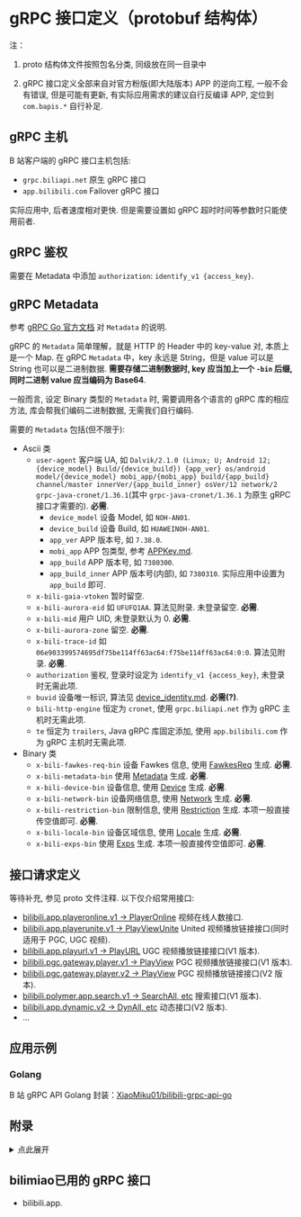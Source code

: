 # gRPC 接口定义（protobuf 结构体）

注：

1. proto 结构体文件按照包名分类, 同级放在同一目录中

2. gRPC 接口定义全部来自对官方粉版(即大陆版本) APP 的逆向工程, 一般不会有错误, 但是可能有更新, 有实际应用需求的建议自行反编译 APP, 定位到 `com.bapis.*` 自行补足.

## gRPC 主机

B 站客户端的 gRPC 接口主机包括:

+ `grpc.biliapi.net` 原生 gRPC 接口
+ `app.bilibili.com` Failover gRPC 接口

实际应用中, 后者速度相对更快. 但是需要设置如 gRPC 超时时间等参数时只能使用前者.

## gRPC 鉴权

需要在 Metadata 中添加 `authorization`: `identify_v1 {access_key}`.

## gRPC Metadata

参考 [gRPC Go 官方文档](https://github.com/grpc/grpc-go/blob/master/Documentation/grpc-metadata.md) 对 `Metadata` 的说明.

gRPC 的 `Metadata` 简单理解，就是 HTTP 的 Header 中的 key-value 对, 本质上是一个 Map. 在 gRPC `Metadata` 中，key 永远是 String，但是 value 可以是 String 也可以是二进制数据. **需要存储二进制数据时, key 应当加上一个 `-bin` 后缀, 同时二进制 value 应当编码为 Base64**.

一般而言, 设定 Binary 类型的 `Metadata` 时, 需要调用各个语言的 gRPC 库的相应方法, 库会帮我们编码二进制数据, 无需我们自行编码.

需要的 `Metadata` 包括(但不限于):

+ Ascii 类
  + `user-agent` 客户端 UA, 如 `Dalvik/2.1.0 (Linux; U; Android 12; {device_model} Build/{device_build}) {app_ver} os/android model/{device_model} mobi_app/{mobi_app} build/{app_build} channel/master innerVer/{app_build_inner} osVer/12 network/2 grpc-java-cronet/1.36.1`(其中 `grpc-java-cronet/1.36.1` 为原生 gRPC 接口才需要的). **必需**.
    + `device_model` 设备 Model, 如 `NOH-AN01`.
    + `device_build` 设备 Build, 如 `HUAWEINOH-AN01`.
    + `app_ver` APP 版本号, 如 `7.38.0`.
    + `mobi_app` APP 包类型, 参考 [APPKey.md](/docs/misc/sign/APPKey.md).
    + `app_build` APP 版本号, 如 `7380300`.
    + `app_build_inner` APP 版本号(内部), 如 `7380310`. 实际应用中设置为 `app_build` 即可.
  + `x-bili-gaia-vtoken` 暂时留空.
  + `x-bili-aurora-eid` 如 `UFUFQ1AA`. 算法见附录. 未登录留空. **必需**.
  + `x-bili-mid` 用户 UID, 未登录默认为 0. **必需**.
  + `x-bili-aurora-zone` 留空. **必需**.
  + `x-bili-trace-id` 如 `06e903399574695df75be114ff63ac64:f75be114ff63ac64:0:0`. 算法见附录. **必需**.
  + `authorization` 鉴权, 登录时设定为 `identify_v1 {access_key}`, 未登录时无需此项.
  + `buvid` 设备唯一标识, 算法见 [device_identity.md](/docs/misc/device_identity.md). **必需(?)**.
  + `bili-http-engine` 恒定为 `cronet`, 使用 `grpc.biliapi.net` 作为 gRPC 主机时无需此项.
  + `te` 恒定为 `trailers`, Java gRPC 库固定添加, 使用 `app.bilibili.com` 作为 gRPC 主机时无需此项.
+ Binary 类
  + `x-bili-fawkes-req-bin` 设备 Fawkes 信息, 使用 [FawkesReq](bilibili/metadata/fawkes/fawkes.proto) 生成. **必需**.
  + `x-bili-metadata-bin` 使用 [Metadata](bilibili/metadata/metadata.proto) 生成. **必需**.
  + `x-bili-device-bin` 设备信息, 使用 [Device](bilibili/metadata/device/device.proto) 生成. **必需**.
  + `x-bili-network-bin` 设备网络信息, 使用 [Network](bilibili/metadata/network/network.proto) 生成. **必需**.
  + `x-bili-restriction-bin` 限制信息, 使用 [Restriction](bilibili/metadata/restriction/restriction.proto) 生成. 本项一般直接传空值即可. **必需**.
  + `x-bili-locale-bin` 设备区域信息, 使用 [Locale](bilibili/metadata/locale/locale.proto) 生成. **必需**.
  + `x-bili-exps-bin` 使用 [Exps](bilibili/metadata/pararbox/pararbox.proto) 生成. 本项一般直接传空值即可. **必需**.


## 接口请求定义

等待补充, 参见 proto 文件注释. 以下仅介绍常用接口:

+ [bilibili.app.playeronline.v1 -> PlayerOnline](bilibili/app/playeronline/v1/playeronline.proto) 视频在线人数接口.
+ [bilibili.app.playerunite.v1 -> PlayViewUnite](bilibili/app/playerunite/v1/playerunite.proto) United 视频播放链接接口(同时适用于 PGC, UGC 视频).
+ [bilibili.app.playurl.v1 -> PlayURL](bilibili/app/playurl/v1/playurl.proto) UGC 视频播放链接接口(V1 版本).
+ [bilibili.pgc.gateway.player.v1 -> PlayView](bilibili/pgc/gateway/player/v1/playurl.proto) PGC 视频播放链接接口(V1 版本).
+ [bilibili.pgc.gateway.player.v2 -> PlayView](bilibili/pgc/gateway/player/v2/playurl.proto) PGC 视频播放链接接口(V2 版本).
+ [bilibili.polymer.app.search.v1 -> SearchAll, etc](bilibili/polymer/app/search/v1/search.proto) 搜索接口(V1 版本).
+ [bilibili.app.dynamic.v2 -> DynAll, etc](bilibili/app/dynamic/v2/dynamic.proto) 动态接口(V2 版本).
+ ...

## 应用示例

### Golang

B 站 gRPC API Golang 封装：[XiaoMiku01/bilibili-grpc-api-go](https://github.com/XiaoMiku01/bilibili-grpc-api-go)

## 附录

<details>
<summary>点此展开</summary>

### `x-bili-aurora-eid` 生成算法

```rust
pub fn gen_aurora_eid(uid: u64) -> Option<String> {
    if uid == 0 {
        return None;
    }
    let mut result_byte = Vec::with_capacity(64);
    // 1. 将 UID 字符串转为字节数组.
    let mid_byte = uid.to_string().into_bytes();
    // 2. 将字节数组逐位(记为第 i 位)与 b"ad1va46a7lza" 中第 (i % 12) 位进行异或操作, 作为结果数组第 i 位.
    mid_byte.iter().enumerate().for_each(|(i, v)| {
        result_byte.push(v ^ (b"ad1va46a7lza"[i % 12]))
    });
    // 3. 对字节数组执行 Base64 编码, 注意 no padding, 即得到 x-bili-aurora-eid.
    Some(base64::Engine::encode(
        &base64::engine::general_purpose::STANDARD_NO_PAD,
        result_byte,
    ))
}
```

### `x-bili-trace-id` 生成算法

```rust
pub fn gen_trace_id() -> String {
    // 1. 生成 32 位随机字符串 random_id , Charset 为 0~9, a~z. 
    let random_id = gen_random_string!(32);
    let mut random_trace_id = String::with_capacity(40);
    // 2. 取 random_id 前 24 位, 作为 random_trace_id.
    random_trace_id.push_str(&random_id[0..24]);
    // 3. 初始化一个长度为 3 的数组 b_arr, 初始值都为 0.
    let mut b_arr: [i8; 3] = [0i8; 3];
    // 并获取当前时间戳
    let mut ts = chrono::Local::now().timestamp();
    // 使用循环从高位到低位遍历 b_arr 数组, 循环体内执行以下逻辑:
    //  - 首先将 ts 右移 8 位
    //  - 然后根据条件向 b_arr 的第 i 位赋值: 
    //    - 如果 (ts / 128) % 2的结果为0, 则 b_arr[i] = ts % 256
    //    - 否则 b_arr[i] = ts % 256 - 256
    for i in (0..3).rev() {
        ts >>= 8;
        b_arr[i] = {
            if ((ts / 128) % 2) == 0 {
                (ts % 256) as i8
            } else {
                (ts % 256 - 256) as i8
            }
        }
    }
    // 4. 将数组 b_arr 中的每个元素逐个转换为两位的十六进制字符串并追加到 random_trace_id 中.
    for i in 0..3 {
        random_trace_id.push_str(&format!("{:0>2x}", b_arr[i]))
    }
    // 5. 将 random_id 的第 31, 32 个字符追加到 random_trace_id 中, 此时 random_trace_id 生成完毕, 应当为 32 位长度.
    random_trace_id.push_str(&random_id[30..32]);
    // 6. 最后, 按 `{random_trace_id}:{random_trace_id[16..32]}:0:0` 的顺序拼接起来, 即为 x-bili-trace-id
    let mut random_trace_id_final = String::with_capacity(64);
    random_trace_id_final.push_str(&random_trace_id);
    random_trace_id_final.push_str(":");
    random_trace_id_final.push_str(&random_trace_id[16..32]);
    random_trace_id_final.push_str(":0:0");
    random_trace_id_final
}
```

</details>

## bilimiao已用的 gRPC 接口

+ bilibili.app.